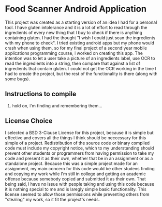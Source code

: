 # Food Scanner Android Application
This project was created as a starting version of an idea I had for a personal tool.
I have gluten intolerance and it is a lot of effort to read through the ingredients of every new thing that I buy to check if there is anything containing gluten. I had the thought "I wish I could just scan the ingredients with my phone to check".
I tried existing android apps but my phone would crash when using them, so for my final project of a second year mobile applications programming course, I worked on creating this app. The intention was to let a user take a picture of an ingredients label, use OCR to read the ingredients into a string, then compare that against a list of ingredients that contain gluten.
I could not get the OCR working in the time I had to create the project, but the rest of the functionality is there (along with some bugs).

## Instructions to compile
1. hold on, I'm finding and remembering them...

## License Choice
I selected a BSD 3-Clause License for this project, because it is simple but effective and covers all the things I think should be neccessary for this simple of a project.
Redistribution of the source code or binary compiled code must include my copyright notice, which to my understanding should prevent other students or programmers from having permission to take my code and present it as their own, whether that be in an assignment or as a standalone project. Because this was a simple project made for an assignment, my main concern for this code would be other studens finding and copying my work while I'm still in college and getting an academic offense because somebody copied and submitted it as their own. That being said, I have no issue with people taking and using this code because it is nothing special to me and is laregly simple basic functionality. 
This license seemed to allow those permissions while preventing others from "stealing" my work, so it fit the project's needs.
